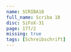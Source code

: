 ```yaml
---
name: SCRIBA18
full_name: Scriba 18
disc: SiFoX-31
page: 177/2
missing: true
tags: [Schreibschrift]
---
```

